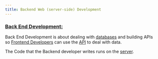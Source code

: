 ```yaml
---
title: Backend Web (server-side) Development
---
```


### [Back End Development:](#Back-end)

Back End Development is about dealing with [databases](/databases) and building APIs so [Frontend Developers](/frontend) can use the [API](/basics#Api) to deal with data.

The Code that the Backend developer writes runs on the [server](/servers).
